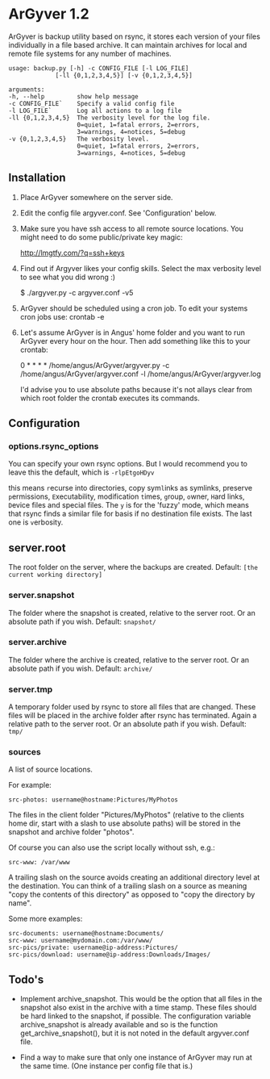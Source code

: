ArGyver 1.2
===========

ArGyver is backup utility based on rsync, it stores each version
of your files individually in a file based archive. It can
maintain archives for local and remote file systems for any
number of machines.

    usage: backup.py [-h] -c CONFIG_FILE [-l LOG_FILE]
                 [-ll {0,1,2,3,4,5}] [-v {0,1,2,3,4,5}]

    arguments:
    -h, --help         show help message
    -c CONFIG_FILE`    Specify a valid config file
    -l LOG_FILE`       Log all actions to a log file
    -ll {0,1,2,3,4,5}  The verbosity level for the log file.
                       0=quiet, 1=fatal errors, 2=errors,
                       3=warnings, 4=notices, 5=debug
    -v {0,1,2,3,4,5}   The verbosity level.
                       0=quiet, 1=fatal errors, 2=errors,
                       3=warnings, 4=notices, 5=debug

Installation
------------

1. Place ArGyver somewhere on the server side.

2. Edit the config file argyver.conf. See 'Configuration' below.

3. Make sure you have ssh access to all remote source locations.
   You might need to do some public/private key magic:

    http://lmgtfy.com/?q=ssh+keys

4. Find out if Argyver likes your config skills.
   Select the max verbosity level to see what you did wrong :)

    $ ./argyver.py -c argyver.conf -v5

5. ArGyver should be scheduled using a cron job.
   To edit your systems cron jobs use: crontab -e

6. Let's assume ArGyver is in Angus' home folder and you want to
   run ArGyver every hour on the hour.
   Then add something like this to your crontab:

    0 * * * * /home/angus/ArGyver/argyver.py -c /home/angus/ArGyver/argyver.conf -l /home/angus/ArGyver/argyver.log

   I'd advise you to use absolute paths because it's not
   allays clear from which root folder the crontab executes
   its commands.


Configuration
-------------

### options.rsync_options

You can specify your own rsync options. But I would recommend
you to leave this the default, which is `-rlpEtgoHDyv`

this means `r`ecurse into directories, copy sym`l`inks as
symlinks, preserve `p`ermissions, `E`xecutability, modification
`t`imes, `g`roup, `o`wner, `H`ard links, `D`evice files and
special files. The `y` is for the 'fuzzy' mode, which means that
rsync finds a similar file for basis if no destination file
exists. The last one is `v`erbosity.

## server.root 
The root folder on the server, where the backups are created.
Default: `[the current working directory]`

### server.snapshot
The folder where the snapshot is created, relative to the server
root. Or an absolute path if you wish.
Default: `snapshot/`

### server.archive
The folder where the archive is created, relative to the server
root. Or an absolute path if you wish.
Default: `archive/`

### server.tmp
A temporary folder used by rsync to store all files that are
changed. These files will be placed in the archive folder
after rsync has terminated. Again a relative path to the server
root. Or an absolute path if you wish.
Default: `tmp/`

### sources
A list of source locations.

For example:

    src-photos: username@hostname:Pictures/MyPhotos

The files in the client folder "Pictures/MyPhotos" (relative to
the clients home dir, start with a slash to use absolute paths)
will be stored in the snapshot and archive folder "photos".

Of course you can also use the script locally without ssh, e.g.:

    src-www: /var/www

A trailing slash on the source avoids creating an additional
directory level at the destination. You can think of a trailing
slash on a source as meaning "copy the contents of this
directory" as opposed to "copy the directory by name".

Some more examples:

    src-documents: username@hostname:Documents/
    src-www: username@mydomain.com:/var/www/
    src-pics/private: username@ip-address:Pictures/
    src-pics/download: username@ip-address:Downloads/Images/


Todo's
------

* Implement archive_snapshot. This would be the option that all
  files in the snapshot also exist in the archive with a
  time stamp. These files should be hard linked to the snapshot,
  if possible. The configuration variable archive_snapshot is
  already available and so is the function
  get_archive_snapshot(), but it is not noted in the default
  argyver.conf file.

* Find a way to make sure that only one instance of ArGyver may
  run at the same time. (One instance per config file that is.)
